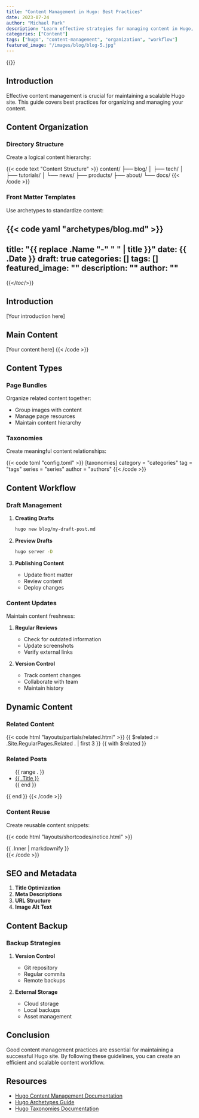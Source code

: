 ```yaml
---
title: "Content Management in Hugo: Best Practices"
date: 2023-07-24
author: "Michael Park"
description: "Learn effective strategies for managing content in Hugo, from organizing your content structure to implementing taxonomies and creating dynamic content relationships."
categories: ["Content"]
tags: ["hugo", "content-management", "organization", "workflow"]
featured_image: "/images/blog/blog-5.jpg"
---
```


{{<toc>}}

## Introduction

Effective content management is crucial for maintaining a scalable Hugo site. This guide covers best practices for organizing and managing your content.

## Content Organization

### Directory Structure

Create a logical content hierarchy:

{{< code text "Content Structure" >}}
content/
├── blog/
│   ├── tech/
│   ├── tutorials/
│   └── news/
├── products/
├── about/
└── docs/
{{< /code >}}

### Front Matter Templates

Use archetypes to standardize content:

{{< code yaml "archetypes/blog.md" >}}
---
title: "{{ replace .Name "-" " " | title }}"
date: {{ .Date }}
draft: true
categories: []
tags: []
featured_image: ""
description: ""
author: ""
---

{{</*toc*/>}}

## Introduction

[Your introduction here]

## Main Content

[Your content here]
{{< /code >}}

## Content Types

### Page Bundles

Organize related content together:
- Group images with content
- Manage page resources
- Maintain content hierarchy

### Taxonomies

Create meaningful content relationships:

{{< code toml "config.toml" >}}
[taxonomies]
  category = "categories"
  tag = "tags"
  series = "series"
  author = "authors"
{{< /code >}}

## Content Workflow

### Draft Management

1. **Creating Drafts**
   ```bash
   hugo new blog/my-draft-post.md
   ```

2. **Preview Drafts**
   ```bash
   hugo server -D
   ```

3. **Publishing Content**
   - Update front matter
   - Review content
   - Deploy changes

### Content Updates

Maintain content freshness:

1. **Regular Reviews**
   - Check for outdated information
   - Update screenshots
   - Verify external links

2. **Version Control**
   - Track content changes
   - Collaborate with team
   - Maintain history

## Dynamic Content

### Related Content

{{< code html "layouts/partials/related.html" >}}
{{ $related := .Site.RegularPages.Related . | first 3 }}
{{ with $related }}
  <h3>Related Posts</h3>
  <ul>
    {{ range . }}
      <li><a href="{{ .RelPermalink }}">{{ .Title }}</a></li>
    {{ end }}
  </ul>
{{ end }}
{{< /code >}}

### Content Reuse

Create reusable content snippets:

{{< code html "layouts/shortcodes/notice.html" >}}
<div class="notice notice-{{ .Get 0 }}">
  {{ .Inner | markdownify }}
</div>
{{< /code >}}

## SEO and Metadata

1. **Title Optimization**
2. **Meta Descriptions**
3. **URL Structure**
4. **Image Alt Text**

## Content Backup

### Backup Strategies

1. **Version Control**
   - Git repository
   - Regular commits
   - Remote backups

2. **External Storage**
   - Cloud storage
   - Local backups
   - Asset management

## Conclusion

Good content management practices are essential for maintaining a successful Hugo site. By following these guidelines, you can create an efficient and scalable content workflow.

## Resources

- [Hugo Content Management Documentation](https://gohugo.io/content-management/)
- [Hugo Archetypes Guide](https://gohugo.io/content-management/archetypes/)
- [Hugo Taxonomies Documentation](https://gohugo.io/content-management/taxonomies/)
